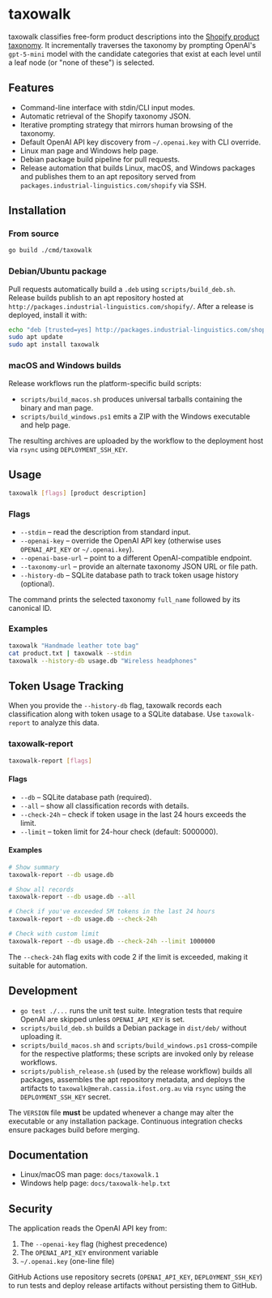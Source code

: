 # taxowalk

taxowalk classifies free-form product descriptions into the [Shopify product taxonomy](https://github.com/Shopify/product-taxonomy). It incrementally traverses the taxonomy by prompting OpenAI's `gpt-5-mini` model with the candidate categories that exist at each level until a leaf node (or "none of these") is selected.

## Features

- Command-line interface with stdin/CLI input modes.
- Automatic retrieval of the Shopify taxonomy JSON.
- Iterative prompting strategy that mirrors human browsing of the taxonomy.
- Default OpenAI API key discovery from `~/.openai.key` with CLI override.
- Linux man page and Windows help page.
- Debian package build pipeline for pull requests.
- Release automation that builds Linux, macOS, and Windows packages and publishes them to an apt repository served from `packages.industrial-linguistics.com/shopify` via SSH.

## Installation

### From source

```bash
go build ./cmd/taxowalk
```

### Debian/Ubuntu package

Pull requests automatically build a `.deb` using `scripts/build_deb.sh`. Release builds publish to an apt repository hosted at `http://packages.industrial-linguistics.com/shopify/`. After a release is deployed, install it with:

```bash
echo "deb [trusted=yes] http://packages.industrial-linguistics.com/shopify/apt stable main" | sudo tee /etc/apt/sources.list.d/taxowalk.list
sudo apt update
sudo apt install taxowalk
```

### macOS and Windows builds

Release workflows run the platform-specific build scripts:

- `scripts/build_macos.sh` produces universal tarballs containing the binary and man page.
- `scripts/build_windows.ps1` emits a ZIP with the Windows executable and help page.

The resulting archives are uploaded by the workflow to the deployment host via `rsync` using `DEPLOYMENT_SSH_KEY`.

## Usage

```bash
taxowalk [flags] [product description]
```

### Flags

- `--stdin` – read the description from standard input.
- `--openai-key` – override the OpenAI API key (otherwise uses `OPENAI_API_KEY` or `~/.openai.key`).
- `--openai-base-url` – point to a different OpenAI-compatible endpoint.
- `--taxonomy-url` – provide an alternate taxonomy JSON URL or file path.
- `--history-db` – SQLite database path to track token usage history (optional).

The command prints the selected taxonomy `full_name` followed by its canonical ID.

### Examples

```bash
taxowalk "Handmade leather tote bag"
cat product.txt | taxowalk --stdin
taxowalk --history-db usage.db "Wireless headphones"
```

## Token Usage Tracking

When you provide the `--history-db` flag, taxowalk records each classification along with token usage to a SQLite database. Use `taxowalk-report` to analyze this data.

### taxowalk-report

```bash
taxowalk-report [flags]
```

#### Flags

- `--db` – SQLite database path (required).
- `--all` – show all classification records with details.
- `--check-24h` – check if token usage in the last 24 hours exceeds the limit.
- `--limit` – token limit for 24-hour check (default: 5000000).

#### Examples

```bash
# Show summary
taxowalk-report --db usage.db

# Show all records
taxowalk-report --db usage.db --all

# Check if you've exceeded 5M tokens in the last 24 hours
taxowalk-report --db usage.db --check-24h

# Check with custom limit
taxowalk-report --db usage.db --check-24h --limit 1000000
```

The `--check-24h` flag exits with code 2 if the limit is exceeded, making it suitable for automation.

## Development

- `go test ./...` runs the unit test suite. Integration tests that require OpenAI are skipped unless `OPENAI_API_KEY` is set.
- `scripts/build_deb.sh` builds a Debian package in `dist/deb/` without uploading it.
- `scripts/build_macos.sh` and `scripts/build_windows.ps1` cross-compile for the respective platforms; these scripts are invoked only by release workflows.
- `scripts/publish_release.sh` (used by the release workflow) builds all packages, assembles the apt repository metadata, and deploys the artifacts to `taxowalk@merah.cassia.ifost.org.au` via `rsync` using the `DEPLOYMENT_SSH_KEY` secret.

The `VERSION` file **must** be updated whenever a change may alter the executable or any installation package. Continuous integration checks ensure packages build before merging.

## Documentation

- Linux/macOS man page: `docs/taxowalk.1`
- Windows help page: `docs/taxowalk-help.txt`

## Security

The application reads the OpenAI API key from:

1. The `--openai-key` flag (highest precedence)
2. The `OPENAI_API_KEY` environment variable
3. `~/.openai.key` (one-line file)

GitHub Actions use repository secrets (`OPENAI_API_KEY`, `DEPLOYMENT_SSH_KEY`) to run tests and deploy release artifacts without persisting them to GitHub.

